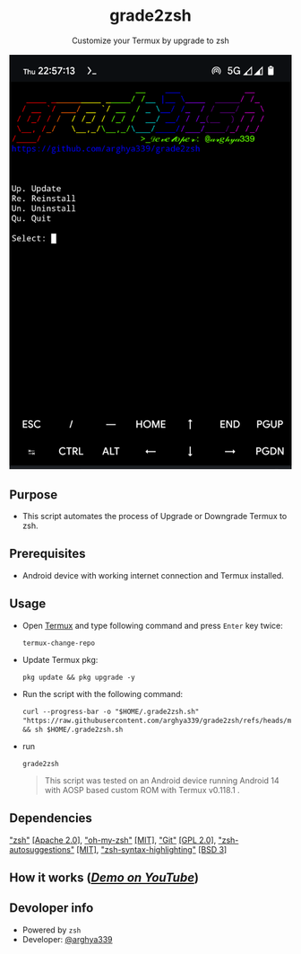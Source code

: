 <h1 align="center">grade2zsh</h1>
<p align="center">
Customize your Termux by upgrade to zsh
<br>
<br>
<img src="docs/images/Main.png">
<br>

## Purpose
- This script automates the process of Upgrade or Downgrade Termux to zsh.

## Prerequisites
- Android device with working internet connection and Termux installed.

## Usage
- Open [Termux](https://github.com/termux/termux-app/releases/) and type following command and press `Enter` key twice:
  ```
  termux-change-repo
  ```
- Update Termux pkg:
  ```
  pkg update && pkg upgrade -y
  ```

- Run the script with the following command:
  ```
  curl --progress-bar -o "$HOME/.grade2zsh.sh" "https://raw.githubusercontent.com/arghya339/grade2zsh/refs/heads/main/grade2zsh.sh" && sh $HOME/.grade2zsh.sh
  ```
- run
  ```
  grade2zsh
  ```

  > This script was tested on an Android device running Android 14 with AOSP based custom ROM with Termux v0.118.1 .

## Dependencies
["zsh"](https://github.com/termux/termux-packages/tree/master/packages) [[Apache 2.0]](https://github.com/termux/termux-packages/blob/master/LICENSE.md), ["oh-my-zsh"](https://github.com/ohmyzsh/ohmyzsh) [[MIT]](https://github.com/ohmyzsh/ohmyzsh/blob/master/LICENSE.txt), ["Git"](https://github.com/git/git) [[GPL 2.0]](https://github.com/git/git/blob/master/COPYING), ["zsh-autosuggestions"](https://github.com/zsh-users/zsh-autosuggestions) [[MIT]](https://github.com/zsh-users/zsh-autosuggestions/blob/master/LICENSE), ["zsh-syntax-highlighting"](https://github.com/zsh-users/zsh-syntax-highlighting) [[BSD 3]](https://github.com/zsh-users/zsh-syntax-highlighting/blob/master/COPYING.md)

## How it works (_[Demo on YouTube](https://youtu.be/G7eH0tFj_SM)_)

## Devoloper info
- Powered by `zsh`
- Developer: [@arghya339](https://github.com/arghya339)

